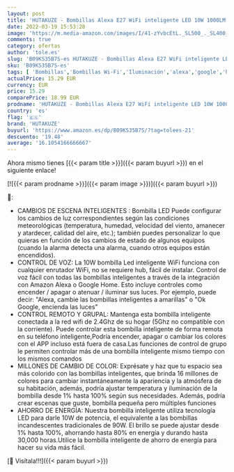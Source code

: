 ```yaml
---
layout: post
title: 'HUTAKUZE - Bombillas Alexa E27 WiFi inteligente LED 10W 1000LM Lámpara  WiFi Bombilla Luces Cálidas/Frías & RGB  Compatible Con Google Home/Alexa  2 pack'
date: 2022-03-19 15:53:28
image: 'https://m.media-amazon.com/images/I/41-zYvbcEtL._SL500_._SL400_.jpg'
comments: true
category: ofertas
author: 'tole.es'
slug: 'B09KS35B7S-es HUTAKUZE - Bombillas Alexa E27 WiFi inteligente LED 10W...'
sku: 'B09KS35B7S-es'
tags: [ 'Bombillas','Bombillas Wi-Fi','Iluminación','alexa','google','home','hutakuze', ]
actualPrice: 15.29 EUR
currency: EUR
price: 15.29
comparePrice: 18.99 EUR
prodname: 'HUTAKUZE - Bombillas Alexa E27 WiFi inteligente LED 10W 1000LM Lámpara  WiFi Bombilla Luces Cálidas/Frías & RGB  Compatible Con Google Home/Alexa  2 pack'
country: 'es'
flag: '🇪🇸'
brand: 'HUTAKUZE'
buyurl: 'https://www.amazon.es/dp/B09KS35B7S/?tag=tolees-21'
descuento: '19.48'
average: '16.1054166666667'
---
```


Ahora mismo tienes [{{< param title >}}]({{< param buyurl >}}) en el siguiente enlace!

[![{{< param prodname >}}]({{< param image >}})]({{< param buyurl >}})

🔎:

- CAMBIOS DE ESCENA INTELIGENTES : Bombilla LED Puede configurar los cambios de luz correspondientes según las condiciones meteorológicas (temperatura, humedad, velocidad del viento, amanecer y atardecer, calidad del aire, etc.); también puedes personalizar lo que quieras en función de los cambios de estado de algunos equipos (cuando la alarma detecta una alarma, cuando otros equipos están encendidos).
- CONTROL DE VOZ: La 10W bombilla Led inteligente WiFi funciona con cualquier enrutador WiFi, no se requiere hub, fácil de instalar. Control de voz fácil con todas las bombillas inteligentes a través de la integración con Amazon Alexa o Google Home. Esto incluye controles como encender / apagar o atenuar / iluminar sus luces. Por ejemplo, puede decir: "Alexa, cambie las bombillas inteligentes a amarillas" o "Ok Google, encienda las luces"
- CONTROL REMOTO Y GRUPAL: Mantenga esta bombilla inteligente conectada a la red wifi de 2.4Ghz de su hogar (5Ghz no compatible con la corriente). Puede controlar esta bombilla inteligente de forma remota en su teléfono inteligente,Podría encender, apagar o cambiar los colores con el APP incluso está fuera de casa.Las funciones de control de grupo le permiten controlar más de una bombilla inteligente mismo tiempo con los mismos comandos
- MILLONES DE CAMBIO DE COLOR: Exprésate y haz que tu espacio sea más colorido con las bombillas inteligentes, que brinda 16 millones de colores para cambiar instantáneamente la apariencia y la atmósfera de su habitación, además, podría ajustar temperatura y iluminación de la bombilla desde 1% hasta 100% según sus necesidades. Además, podría crear escenas que guste, bombilla pequeña pero múltiples funciones
- AHORRO DE ENERGÍA: Nuestra bombilla inteligente utiliza tecnología LED para darle 10W de potencia, el equivalente a las bombillas incandescentes tradicionales de 90W. El brillo se puede ajustar desde 1% hasta 100%, ahorrando hasta 80% en energía y durando hasta 30,000 horas.Utilice la bombilla inteligente de ahorro de energía para hacer su vida más fácil.

[🛒 Visítala!!!]({{< param buyurl >}})
